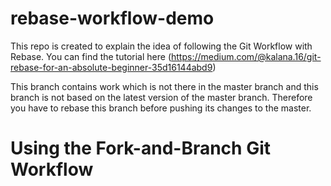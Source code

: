 # rebase-workflow-demo
This repo is created to explain the idea of following the Git Workflow with Rebase. You can find the tutorial here (https://medium.com/@kalana.16/git-rebase-for-an-absolute-beginner-35d16144abd9)

This branch contains work which is not there in the master branch and this branch is not based on the latest version of the master branch. Therefore you have to rebase this branch before pushing its changes to the master.

# Using the Fork-and-Branch Git Workflow
